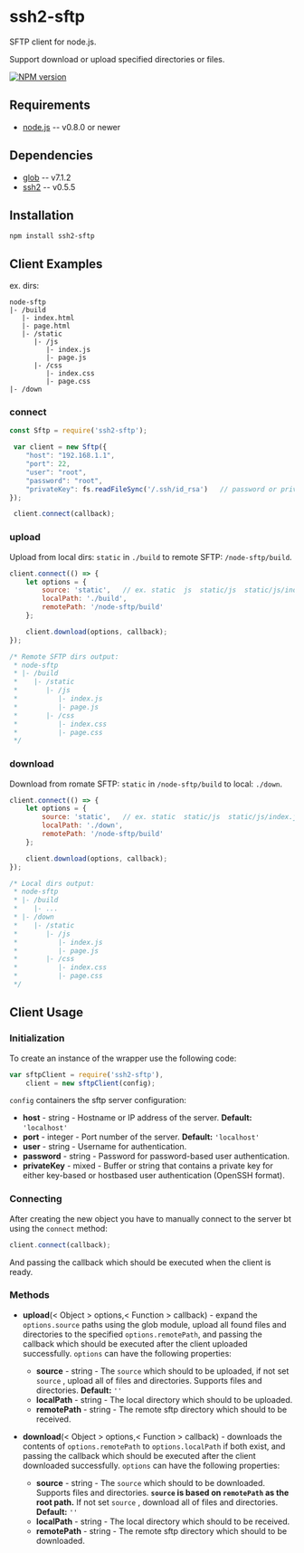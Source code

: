 # ssh2-sftp
SFTP client for node.js. 

Support download or upload specified directories or files.

[![NPM version](https://img.shields.io/npm/v/ssh2-sftp.svg?style=flat)](https://www.npmjs.com/package/ssh2-sftp)

## Requirements

* [node.js](https://nodejs.org/en/) -- v0.8.0 or newer

## Dependencies

* [glob](https://github.com/isaacs/node-glob) -- v7.1.2
* [ssh2](https://github.com/mscdex/ssh2) -- v0.5.5

## Installation
```
npm install ssh2-sftp
```

## Client Examples

ex. dirs:

```
node-sftp
|- /build
   |- index.html
   |- page.html
   |- /static
      |- /js
         |- index.js
         |- page.js
      |- /css
         |- index.css
         |- page.css
|- /down
```

### connect

```js
const Sftp = require('ssh2-sftp');

 var client = new Sftp({
    "host": "192.168.1.1",
    "port": 22,
    "user": "root",
    "password": "root",
    "privateKey": fs.readFileSync('/.ssh/id_rsa')   // password or privateKey
});

 client.connect(callback);
```

### upload 

Upload from local dirs: `static` in `./build` to remote SFTP: `/node-sftp/build`.

```js
client.connect(() => {
    let options = {
        source: 'static',   // ex. static  js  static/js  static/js/index.js
        localPath: './build',
        remotePath: '/node-sftp/build'
    };

    client.download(options, callback);
});

/* Remote SFTP dirs output:
 * node-sftp
 * |- /build
 *    |- /static
 *       |- /js
 *          |- index.js
 *          |- page.js
 *       |- /css
 *          |- index.css
 *          |- page.css
 */
```

### download

Download from romate SFTP: `static` in `/node-sftp/build` to local: `./down`.

```js
client.connect(() => {
    let options = {
        source: 'static',   // ex. static  static/js  static/js/index.js
        localPath: './down',
        remotePath: '/node-sftp/build'
    };

    client.download(options, callback);
});

/* Local dirs output:
 * node-sftp
 * |- /build
 *    |- ...
 * |- /down
 *    |- /static
 *       |- /js
 *          |- index.js
 *          |- page.js
 *       |- /css
 *          |- index.css
 *          |- page.css
 */
```

## Client Usage

### Initialization

To create an instance of the wrapper use the following code:

```javascript
var sftpClient = require('ssh2-sftp'),
    client = new sftpClient(config);
```

`config` containers the sftp server configuration:

* **host** - string - Hostname or IP address of the server. **Default:** `'localhost'`
* **port** - integer - Port number of the server. **Default:** `'localhost'`
* **user** - string - Username for authentication.
* **password** - string - Password for password-based user authentication. 
* **privateKey** - mixed - Buffer or string that contains a private key for either key-based or hostbased user authentication (OpenSSH format). 


### Connecting

After creating the new object you have to manually connect to the server bt using the `connect` method:

```javascript
client.connect(callback);
```

And passing the callback which should be executed when the client is ready.

### Methods

* **upload**(< Object > options,< Function > callback) - expand the `options.source` paths using the glob module, upload all found files and directories to the specified `options.remotePath`, and passing the callback which should be executed after the client uploaded successfully. 
`options` can have the following properties:
    
    * **source** - string - The `source` which should to be uploaded, if not set `source` , upload all of files and directories. Supports files and directories. **Default:** `''`
    * **localPath** - string - The local directory which should to be uploaded.
    * **remotePath** - string - The remote sftp directory which should to be received.

* **download**(< Object > options,< Function > callback) - downloads the contents of `options.remotePath` to `options.localPath` if both exist, and  passing the callback which should be executed after the client downloaded successfully.
`options` can have the following properties:

    * **source** - string - The `source` which should to be downloaded. Supports files and directories. **`source` is based on `remotePath` as the root path.** If not set `source` , download all of files and directories. **Default:** `''`
    * **localPath** - string - The local directory which should to be received.
    * **remotePath** - string - The remote sftp directory which should to be downloaded.




